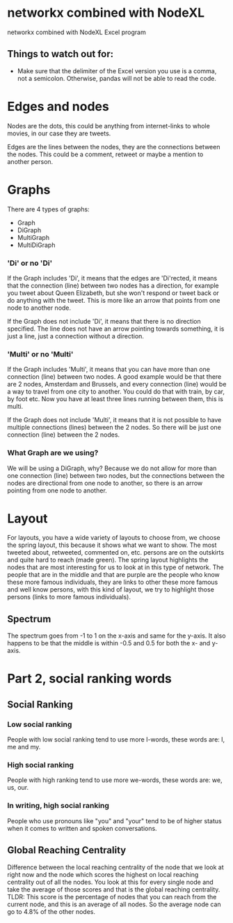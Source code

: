 # networkx combined with NodeXL
networkx combined with NodeXL Excel program

## Things to watch out for:
- Make sure that the delimiter of the Excel version you use is a comma,
not a semicolon. Otherwise, pandas will not be able to read the code.

# Edges and nodes
Nodes are the dots, this could be anything from internet-links to whole movies,
in our case they are tweets.

Edges are the lines between the nodes, they are the connections between the nodes.
This could be a comment, retweet or maybe a mention to another person.

# Graphs
There are 4 types of graphs:
- Graph
- DiGraph
- MultiGraph
- MultiDiGraph

### 'Di' or no 'Di'
If the Graph includes 'Di', it means that the edges are 'Di'rected,
it means that the connection (line) between two nodes has a direction, for example
you tweet about Queen Elizabeth, but she won't respond or tweet back or do anything
with the tweet. This is more like an arrow that points from one node to another node.

If the Graph does not include 'Di', it means that there is no direction specified.
The line does not have an arrow pointing towards something, it is just a line, 
just a connection without a direction.

### 'Multi' or no 'Multi'
If the Graph includes 'Multi', it means that you can have more than one connection
(line) between two nodes. A good example would be that there are 2 nodes,
Amsterdam and Brussels, and every connection (line) would be a way to travel from
one city to another. You could do that with train, by car, by foot etc. Now you have
at least three lines running between them, this is multi.

If the Graph does not include 'Multi', it means that it is not possible to have
multiple connections (lines) between the 2 nodes. So there will be just one connection
(line) between the 2 nodes.

### What Graph are we using?
We will be using a DiGraph, why? Because we do not allow for more than one connection
(line) between two nodes, but the connections between the nodes are directional from
one node to another, so there is an arrow pointing from one node to another.

# Layout
For layouts, you have a wide variety of layouts to choose from, we choose the spring
layout, this because it shows what we want to show. The most tweeted about, retweeted,
commented on, etc. persons are on the outskirts and quite hard to reach (made green).
The spring layout highlights the nodes that are most interesting for us to look at 
in this type of network. The people that are in the middle and that are purple are
the people who know these more famous individuals, they are links to other these 
more famous and well know persons, with this kind of layout, we try to highlight 
those persons (links to more famous individuals).

## Spectrum
The spectrum goes from -1 to 1 on the x-axis and same for the y-axis. It also happens
to be that the middle is within -0.5 and 0.5 for both the x- and y-axis.

# Part 2, social ranking words
## Social Ranking
### Low social ranking
People with low social ranking tend to use more I-words, these words are: I, me and my.

### High social ranking
People with high ranking tend to use more we-words, these words are: we, us, our.

### In writing, high social ranking
People who use pronouns like "you" and "your" tend to be of higher status when it 
comes to written and spoken conversations.

## Global Reaching Centrality
Difference between the local reaching centrality of the node that we look at right
now and the node which scores the highest on local reaching centrality out of all the
nodes. You look at this for every single node and take the average of those scores
and that is the global reaching centrality.
TLDR: This score is the percentage of nodes that you can reach from the current node,
and this is an average of all nodes. So the average node can go to 4.8% of the other
nodes.